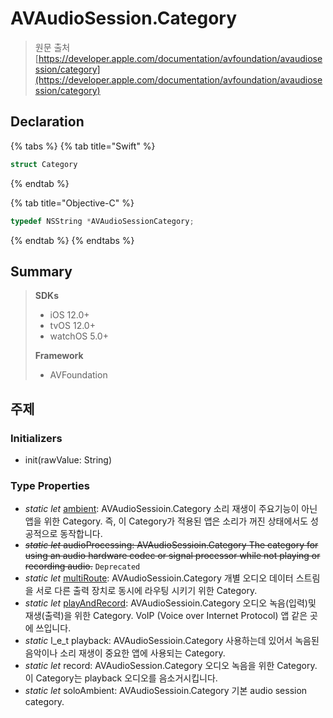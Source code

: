 # AVAudioSession.Category

> 원문 출처  
> [https://developer.apple.com/documentation/avfoundation/avaudiosession/category](https://developer.apple.com/documentation/avfoundation/avaudiosession/category)

## Declaration

{% tabs %}
{% tab title="Swift" %}
```swift
struct Category
```
{% endtab %}

{% tab title="Objective-C" %}
```objectivec
typedef NSString *AVAudioSessionCategory;
```
{% endtab %}
{% endtabs %}

## Summary

> **SDKs**
>
> * iOS 12.0+
> * tvOS 12.0+
> * watchOS 5.0+
>
> **Framework**
>
> * AVFoundation

## 주제

### Initializers

* init\(rawValue: String\)

### Type Properties

* _static_ _let_ [ambient](ambient.md): AVAudioSessioin.Category 소리 재생이 주요기능이 아닌 앱을 위한 Category. 즉, 이 Category가 적용된 앱은 소리가 꺼진 상태에서도 성공적으로 동작합니다.
* ~~_static_ _let_ audioProcessing: AVAudioSessioin.Category The category for using an audio hardware codec or signal processor while not playing or recording audio.~~ `Deprecated`
* _static_ _let_ [multiRoute](untitled.md): AVAudioSessioin.Category 개별 오디오 데이터 스트림을 서로 다른 출력 장치로 동시에 라우팅 시키기 위한 Category.
* _static_ _let_ [playAndRecord](playandrecord.md): AVAudioSessioin.Category 오디오 녹음\(입력\)및 재생\(출력\)을 위한 Category. VoIP \(Voice over Internet Protocol\) 앱 같은 곳에 쓰입니다.
* _static_ l_e_t playback: AVAudioSessioin.Category 사용하는데 있어서 녹음된 음악이나 소리 재생이 중요한 앱에 사용되는 Category.
* _static_ _let_ record: AVAudioSession.Category 오디오 녹음을 위한 Category. 이 Category는 playback 오디오를 음소거시킵니다.
* _static_ _let_ soloAmbient: AVAudioSessioin.Category 기본 audio session category.



